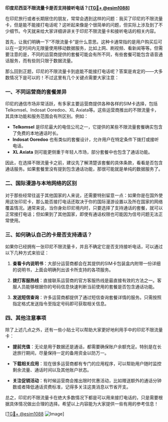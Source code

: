 **印度尼西亚不限流量卡是否支持接听电话？[[TG💪+ @esim1088](https://t.me/s/esim1088)]**

在印尼旅行或者长期居住的朋友，常常会遇到这样的问题：我买了印尼的不限流量卡，但是能不能接打电话呢？这听起来像是个很简单的问题，但实际上涉及到了不少细节。今天就来给大家详细讲讲关于印尼不限流量卡和接听电话的相关内容。

首先，让我们明确一下“不限流量卡”是什么意思。这种卡通常指的是用户购买后可以在一定时间内无限量使用移动数据服务，比如上网、刷视频、看新闻等等。但需要注意的是，不同的运营商提供的套餐可能会有所不同，有些套餐可能包含语音通话服务，而有些则只限于数据流量。

那么回到正题，印尼的不限流量卡到底能不能接打电话呢？答案是肯定的——大多数情况下是可以的！不过这里有几个关键点需要大家注意：

### 一、不同运营商的套餐差异

印尼的通信市场非常活跃，有多家主要运营商提供各种各样的SIM卡选择，包括Telkomsel、Indosat Ooredoo、XL Axiata等。这些运营商推出的不限流量卡，其具体功能和服务范围会有所区别。例如：

- **Telkomsel** 是印尼最大的电信公司之一，它提供的某些不限流量套餐确实包含了免费的本地通话时长。
- **Indosat Ooredoo** 也有类似的套餐设计，允许用户在特定条件下拨打或接听电话。
- **XL Axiata** 则可能更侧重于年轻人市场，部分套餐中也包含了通话功能。

因此，在选择不限流量卡之前，建议先了解清楚该套餐的具体条款，看看是否包含通话服务。如果套餐里没有提到包含通话功能，那很可能就是单纯的数据服务了。

### 二、国际漫游与本地网络的区别

对于那些经常往返于其他国家的人来说，还需要特别留意一点：如果你是在国外使用这张印尼卡，那么能否接打电话还取决于你的国际漫游设置以及所在国家的网络覆盖情况。通常来说，当你身处印尼境内时，只要选择了支持通话的套餐，就可以正常接打电话；但如果到了其他国家，即使有通话权限也可能因为信号问题无法正常使用。

### 三、如何确认自己的卡是否支持通话？

如果你已经拥有一张印尼不限流量卡，并且不确定它是否支持接听电话，可以通过以下几种方式来验证：

1. **查看卡内说明书**：大部分运营商都会在其提供的SIM卡包装盒内附带一份详细的说明书，上面会明确列出该卡所支持的各项服务。
   
2. **拨打客服热线**：直接联系运营商的官方客服热线是最直接有效的方法之一。客服人员能够根据你的号码信息快速判断当前使用的套餐是否包含通话功能。

3. **发送短信查询**：许多运营商都提供了通过短信查询套餐详情的服务。只需按照指定格式发送指令至指定号码即可获取相关信息。

### 四、其他注意事项

除了上述几点之外，还有一些小贴士可以帮助大家更好地利用手中的印尼不限流量卡：

- **提前充值**：无论是用于数据还是通话，都需要确保账户余额充足。特别是在长途旅行期间，尽量保持一定的备用资金以防万一。
  
- **下载相关应用**：现在很多运营商都有专门的应用程序，可以帮助用户随时监控剩余流量、通话时间以及其他账户状态。

- **关注促销活动**：有时候运营商会推出限时优惠活动，比如赠送额外的通话分钟数或者降低通话资费标准，记得多关注这类消息以节省开支。

总之，印尼的不限流量卡在绝大多数情况下都是可以用来接打电话的，只是需要根据具体情况做出合理的选择。希望以上内容能为大家提供一些有用的参考信息！

[[TG💪+ @esim1088](https://t.me/s/esim1088) ![Image](https://i.postimg.cc/4NQfJmqS/Snipaste-2025-05-13-00-14-12.png)]